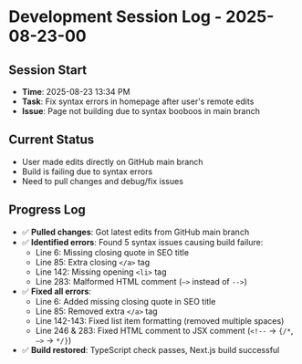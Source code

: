 # Development Session Log - 2025-08-23-00

## Session Start
- **Time**: 2025-08-23 13:34 PM
- **Task**: Fix syntax errors in homepage after user's remote edits
- **Issue**: Page not building due to syntax booboos in main branch

## Current Status
- User made edits directly on GitHub main branch
- Build is failing due to syntax errors
- Need to pull changes and debug/fix issues

## Progress Log
- ✅ **Pulled changes**: Got latest edits from GitHub main branch
- ✅ **Identified errors**: Found 5 syntax issues causing build failure:
  - Line 6: Missing closing quote in SEO title
  - Line 85: Extra closing `</a>` tag  
  - Line 142: Missing opening `<li>` tag
  - Line 283: Malformed HTML comment (`—>` instead of `-->`)
- ✅ **Fixed all errors**: 
  - Line 6: Added missing closing quote in SEO title
  - Line 85: Removed extra `</a>` tag  
  - Line 142-143: Fixed list item formatting (removed multiple spaces)
  - Line 246 & 283: Fixed HTML comment to JSX comment (`<!--` → `{/*`, `—>` → `*/}`)
- ✅ **Build restored**: TypeScript check passes, Next.js build successful
